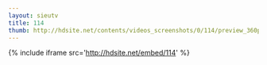 ```yaml
---
layout: sieutv
title: 114
thumb: http://hdsite.net/contents/videos_screenshots/0/114/preview_360p.mp4.jpg
---
```

{% include iframe src='http://hdsite.net/embed/114' %}
 
